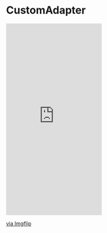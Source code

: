 # CustomAdapter
<div style="width:260px;max-width:100%;"><div style="height:0;padding-bottom:200%;position:relative;"><iframe width="260" height="520" style="position:absolute;top:0;left:0;width:100%;height:100%;" frameBorder="0" src="https://imgflip.com/embed/46v9ro"></iframe></div><p><a href="https://imgflip.com/gif/46v9ro">via Imgflip</a></p></div>
